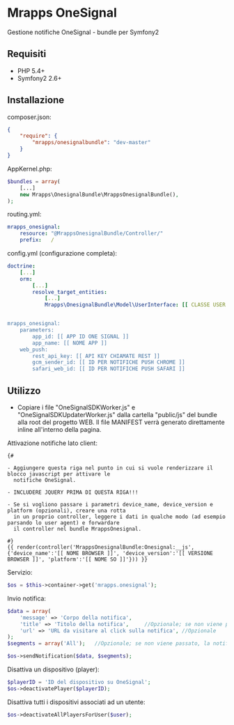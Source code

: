 # Mrapps OneSignal
Gestione notifiche OneSignal - bundle per Symfony2

## Requisiti

  - PHP 5.4+
  - Symfony2 2.6+

## Installazione

composer.json:
```json
{
	"require": {
		"mrapps/onesignalbundle": "dev-master"
	}
}
```

AppKernel.php:
```php
$bundles = array(
    [...]
    new Mrapps\OnesignalBundle\MrappsOnesignalBundle(),
);
```

routing.yml:
```yaml
mrapps_onesignal:
    resource: "@MrappsOnesignalBundle/Controller/"
    prefix:   /
```

config.yml (configurazione completa):
```yaml
doctrine:
    [...]
    orm:
        [...]
        resolve_target_entities:
            [...]
            Mrapps\OnesignalBundle\Model\UserInterface: [[ CLASSE USER ALL'INTERNO DEL PROGETTO (es. AppBundle\Entity\User) ]]


mrapps_onesignal:
    parameters:
        app_id: [[ APP ID ONE SIGNAL ]]
        app_name: [[ NOME APP ]]
    web_push:
        rest_api_key: [[ API KEY CHIAMATE REST ]]
        gcm_sender_id: [[ ID PER NOTIFICHE PUSH CHROME ]]
        safari_web_id: [[ ID PER NOTIFICHE PUSH SAFARI ]]
```

## Utilizzo

- Copiare i file "OneSignalSDKWorker.js" e "OneSignalSDKUpdaterWorker.js" dalla cartella "public/js" del bundle alla root del progetto WEB. Il file MANIFEST verrà generato direttamente inline all'interno della pagina.

Attivazione notifiche lato client:
```twig
{#

- Aggiungere questa riga nel punto in cui si vuole renderizzare il blocco javascript per attivare le
  notifiche OneSignal.

- INCLUDERE JQUERY PRIMA DI QUESTA RIGA!!!

- Se si vogliono passare i parametri device_name, device_version e platform (opzionali), creare una rotta
  in un proprio controller, leggere i dati in qualche modo (ad esempio parsando lo user agent) e forwardare
  il controller nel bundle MrappsOnesignal.
  
#}
{{ render(controller('MrappsOnesignalBundle:Onesignal:__js', {'device_name':'[[ NOME BROWSER ]]', 'device_version':'[[ VERSIONE BROWSER ]]', 'platform':'[[ NOME SO ]]'})) }}
```

Servizio:
```php
$os = $this->container->get('mrapps.onesignal');
```

Invio notifica:
```php
$data = array(
    'message' => 'Corpo della notifica',
    'title' => 'Titolo della notifica',     //Opzionale; se non viene passato, verrà impostato di default il nome dell'app
    'url' => 'URL da visitare al click sulla notifica', //Opzionale
);
$segments = array('All');   //Opzionale; se non viene passato, la notifica verrà inviata di default a tutti gli utenti.

$os->sendNotification($data, $segments);
```

Disattiva un dispositivo (player):
```php
$playerID = 'ID del dispositivo su OneSignal';
$os->deactivatePlayer($playerID);
```

Disattiva tutti i dispositivi associati ad un utente:
```php
$os->deactivateAllPlayersForUser($user);
```
